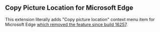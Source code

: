 ## Copy Picture Location for Microsoft Edge

This extension literally adds "Copy picture location" context menu item for Microsoft Edge [which removed the feature since build 16257](https://developer.microsoft.com/en-us/microsoft-edge/platform/issues/13071853/).

